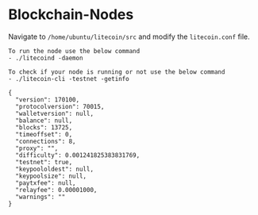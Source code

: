 # Blockchain-Nodes

Navigate to `/home/ubuntu/litecoin/src` and modify the `litecoin.conf` file.

```
To run the node use the below command
- ./litecoind -daemon

To check if your node is running or not use the below command
- ./litecoin-cli -testnet -getinfo

{
  "version": 170100,
  "protocolversion": 70015,
  "walletversion": null,
  "balance": null,
  "blocks": 13725,
  "timeoffset": 0,
  "connections": 8,
  "proxy": "",
  "difficulty": 0.001241825383831769,
  "testnet": true,
  "keypoololdest": null,
  "keypoolsize": null,
  "paytxfee": null,
  "relayfee": 0.00001000,
  "warnings": ""
}
```
